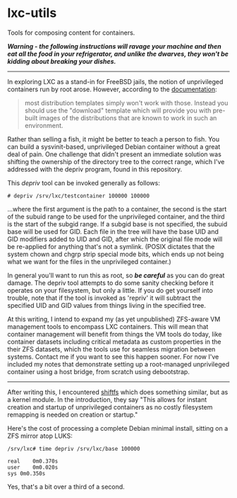 # lxc-utils
Tools for composing content for containers.

***Warning - the following instructions will ravage your machine and then eat all the food in your refrigerator, and unlike the dwarves, they won't be kidding about breaking your dishes.***

---

In exploring LXC as a stand-in for FreeBSD jails, the notion of
unprivileged containers run by root arose. However, according to the
[documentation](https://linuxcontainers.org/lxc/getting-started/):

> most distribution templates simply won't work with those. Instead you
> should use the "download" template which will provide you with pre-built
> images of the distributions that are known to work in such an environment.

Rather than selling a fish, it might be better to teach a person to fish.
You can build a sysvinit-based, unprivileged Debian container without a
great deal of pain. One challenge that didn't present an immediate
solution was shifting the ownership of the directory tree to the correct
range, which I've addressed with the depriv program, found in this
repository.

This _depriv_ tool can be invoked generally as follows:

~~~
# depriv /srv/lxc/testcontainer 100000 100000
~~~

...where the first argument is the path to a container, the second is the
start of the subuid range to be used for the unprivileged container, and
the third is the start of the subgid range. If a subgid base is not
specified, the subuid base will be used for GID. Each file in the tree will
have the base UID and GID modifiers added to UID and GID, after which the
original file mode will be re-applied for anything that's not a symlink.
(POSIX dictates that the system chown and chgrp strip special mode bits,
which ends up not being what we want for the files in the unprivileged
container.)

In general you'll want to run this as root, so ***be careful*** as you can
do great damage. The depriv tool attempts to do some sanity checking before
it operates on your filesystem, but only a little. If you do get yourself
into trouble, note that if the tool is invoked as 'repriv' it will subtract
the specified UID and GID values from things living in the specified tree.

At this writing, I intend to expand my (as yet unpublished) ZFS-aware VM
management tools to encompass LXC containers. This will mean that container
management will benefit from things the VM tools do today, like container
datasets including critical metadata as custom properties in the their ZFS
datasets, which the tools use for seamless migration between systems.
Contact me if you want to see this happen sooner. For now I've included my
notes that demonstrate setting up a root-managed unprivileged container
using a host bridge, from scratch using debootstrap.

---

After writing this, I encountered
[shiftfs](https://discuss.linuxcontainers.org/t/trying-out-shiftfs/5155)
which does something similar, but as a kernel module. In the introduction,
they say "This allows for instant creation and startup of unprivileged
containers as no costly filesystem remapping is needed on creation or
startup."

Here's the cost of processing a complete Debian minimal install, sitting on
a ZFS mirror atop LUKS:

~~~
/srv/lxc# time depriv /srv/lxc/base 100000

real	0m0.370s
user	0m0.020s
sys	0m0.350s
~~~

Yes, that's a bit over a third of a second.
